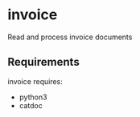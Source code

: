 # invoice
Read and process invoice documents

## Requirements
invoice requires:
 * python3
 * catdoc

